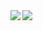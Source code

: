 <a href="https://github.com/LaughingZhu">
  <img align="left" src="https://github-readme-stats.vercel.app/api?username=LaughingZhu&theme=dracula&show_icons=true&count_private=true" />
</a>
<a href="https://github.com/LaughingZhu">
  <img align="left" src="https://github-readme-stats.vercel.app/api/pin/?username=BlogNext&repo=Blog_Front&show_owner" />
</a>
